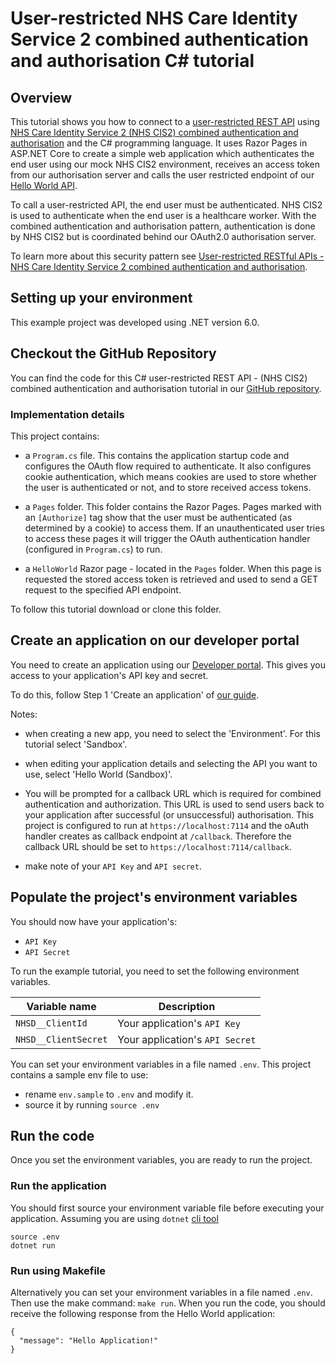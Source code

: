 # User-restricted NHS Care Identity Service 2 combined authentication and authorisation C# tutorial

## Overview

This tutorial shows you how to connect to a [user-restricted REST API](https://digital.nhs.uk/developer/guides-and-documentation/security-and-authorisation#user-restricted-apis) using [NHS Care Identity Service 2 (NHS CIS2) combined authentication and authorisation](https://digital.nhs.uk/developer/guides-and-documentation/security-and-authorisation/user-restricted-restful-apis-nhs-cis2-combined-authentication-and-authorisation)
and the C# programming language. It uses Razor Pages in ASP.NET Core to create a simple web application which authenticates the end user using our mock NHS CIS2 environment, receives an access token from our authorisation server and calls the user restricted endpoint of our [Hello World API](https://digital.nhs.uk/developer/api-catalogue/hello-world).

To call a user-restricted API, the end user must be authenticated.
NHS CIS2 is used to authenticate when the end user is a healthcare worker. With the combined authentication and authorisation pattern, authentication is done by NHS CIS2 but is coordinated behind our OAuth2.0 authorisation server.

To learn more about this security pattern see [User-restricted RESTful APIs - NHS Care Identity Service 2 combined authentication and authorisation](https://digital.nhs.uk/developer/guides-and-documentation/security-and-authorisation/user-restricted-restful-apis-nhs-cis2-combined-authentication-and-authorisation).


## Setting up your environment
This example project was developed using .NET version 6.0.

## Checkout the GitHub Repository

You can find the code for this C# user-restricted REST API - (NHS CIS2) combined authentication and authorisation tutorial in
our [GitHub repository](https://github.com/NHSDigital/hello-world-auth-examples/tree/main/user-restricted-combined-auth-tutorials/c-sharp).

### Implementation details
This project contains:

- a `Program.cs` file. This contains the application startup code and configures the OAuth flow required to authenticate. It also configures cookie authentication, which means cookies are used to store whether the user is authenticated or not, and to store received access tokens.

- a `Pages` folder. This folder contains the Razor Pages. Pages marked with an `[Authorize]` tag show that the user must be authenticated (as determined by a cookie) to access them. If an unauthenticated user tries to access these pages it will trigger the OAuth authentication handler (configured in `Program.cs`) to run.

- a `HelloWorld` Razor page - located in the `Pages` folder. When this page is requested the stored access token is retrieved and used to send a GET request to the specified API endpoint.

To follow this tutorial download or clone this folder.

## Create an application on our developer portal

You need to create an application using our [Developer portal](https://digital.nhs.uk/developer/getting-started#create-a-developer-account). This gives you access to your application's API key and secret.

To do this, follow Step 1 'Create an application'
of [our guide](https://digital.nhs.uk/developer/guides-and-documentation/security-and-authorisation/application-restricted-restful-apis-signed-jwt-authentication#step-1-create-an-application).

Notes:

- when creating a new app, you need to select the 'Environment'. For this tutorial select 'Sandbox'.
- when editing your application details and selecting the API you want to use, select 'Hello World (Sandbox)'.
- You will be prompted for a callback URL which is required for combined authentication and authorization. This URL is used to send users back to your application after successful (or unsuccessful) authorisation. This project is configured to run at `https://localhost:7114` and the oAuth handler creates as callback endpoint at `/callback`. Therefore the callback URL should be set to `https://localhost:7114/callback`.

- make note of your `API Key` and `API secret`.

## Populate the project's environment variables

You should now have your application's:

- `API Key`
- `API Secret`

To run the example tutorial, you need to set the following environment variables.

| Variable name         | Description                        |
| -----------           | ---------------------------------- |
| `NHSD__ClientId`      | Your application's `API Key`       |
| `NHSD__ClientSecret`  | Your application's `API Secret`    |

You can set your environment variables in a file named `.env`. This project contains a sample env file to use:

- rename `env.sample` to `.env` and modify it.
- source it by running `source .env`

## Run the code

Once you set the environment variables, you are ready to run the project.

### Run the application

You should first source your environment variable file before executing your application. Assuming you are using `dotnet` [cli tool](https://docs.microsoft.com/en-us/dotnet/core/tools/)
```shell
source .env
dotnet run
```

### Run using Makefile
Alternatively you can set your environment variables in a file named `.env`. Then use the make command: `make run`.
When you run the code, you should receive the following response from the Hello World application:

```
{
  "message": "Hello Application!"
}
```